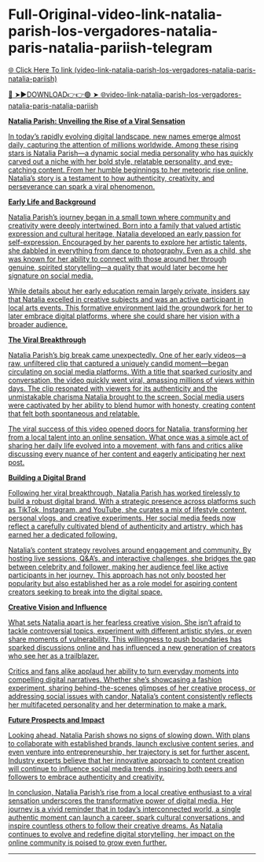 # Full-Original-video-link-natalia-parish-los-vergadores-natalia-paris-natalia-pariish-telegram

<a href="https://qomlix.cfd/byytu43"> 🌐 Click Here To link (video-link-natalia-parish-los-vergadores-natalia-paris-natalia-pariish)

🔴 ➤►DOWNLOAD👉👉🟢 ➤  <a href="https://qomlix.cfd/byytu43"> 🌐video-link-natalia-parish-los-vergadores-natalia-paris-natalia-pariish


**Natalia Parish: Unveiling the Rise of a Viral Sensation**

In today’s rapidly evolving digital landscape, new names emerge almost daily, capturing the attention of millions worldwide. Among these rising stars is Natalia Parish—a dynamic social media personality who has quickly carved out a niche with her bold style, relatable personality, and eye-catching content. From her humble beginnings to her meteoric rise online, Natalia’s story is a testament to how authenticity, creativity, and perseverance can spark a viral phenomenon.

**Early Life and Background**

Natalia Parish’s journey began in a small town where community and creativity were deeply intertwined. Born into a family that valued artistic expression and cultural heritage, Natalia developed an early passion for self-expression. Encouraged by her parents to explore her artistic talents, she dabbled in everything from dance to photography. Even as a child, she was known for her ability to connect with those around her through genuine, spirited storytelling—a quality that would later become her signature on social media.

While details about her early education remain largely private, insiders say that Natalia excelled in creative subjects and was an active participant in local arts events. This formative environment laid the groundwork for her to later embrace digital platforms, where she could share her vision with a broader audience.

**The Viral Breakthrough**

Natalia Parish’s big break came unexpectedly. One of her early videos—a raw, unfiltered clip that captured a uniquely candid moment—began circulating on social media platforms. With a title that sparked curiosity and conversation, the video quickly went viral, amassing millions of views within days. The clip resonated with viewers for its authenticity and the unmistakable charisma Natalia brought to the screen. Social media users were captivated by her ability to blend humor with honesty, creating content that felt both spontaneous and relatable.

The viral success of this video opened doors for Natalia, transforming her from a local talent into an online sensation. What once was a simple act of sharing her daily life evolved into a movement, with fans and critics alike discussing every nuance of her content and eagerly anticipating her next post.

**Building a Digital Brand**

Following her viral breakthrough, Natalia Parish has worked tirelessly to build a robust digital brand. With a strategic presence across platforms such as TikTok, Instagram, and YouTube, she curates a mix of lifestyle content, personal vlogs, and creative experiments. Her social media feeds now reflect a carefully cultivated blend of authenticity and artistry, which has earned her a dedicated following.

Natalia’s content strategy revolves around engagement and community. By hosting live sessions, Q&A’s, and interactive challenges, she bridges the gap between celebrity and follower, making her audience feel like active participants in her journey. This approach has not only boosted her popularity but also established her as a role model for aspiring content creators seeking to break into the digital space.

**Creative Vision and Influence**

What sets Natalia apart is her fearless creative vision. She isn’t afraid to tackle controversial topics, experiment with different artistic styles, or even share moments of vulnerability. This willingness to push boundaries has sparked discussions online and has influenced a new generation of creators who see her as a trailblazer.

Critics and fans alike applaud her ability to turn everyday moments into compelling digital narratives. Whether she’s showcasing a fashion experiment, sharing behind-the-scenes glimpses of her creative process, or addressing social issues with candor, Natalia’s content consistently reflects her multifaceted personality and her determination to make a mark.

**Future Prospects and Impact**

Looking ahead, Natalia Parish shows no signs of slowing down. With plans to collaborate with established brands, launch exclusive content series, and even venture into entrepreneurship, her trajectory is set for further ascent. Industry experts believe that her innovative approach to content creation will continue to influence social media trends, inspiring both peers and followers to embrace authenticity and creativity.

In conclusion, Natalia Parish’s rise from a local creative enthusiast to a viral sensation underscores the transformative power of digital media. Her journey is a vivid reminder that in today’s interconnected world, a single authentic moment can launch a career, spark cultural conversations, and inspire countless others to follow their creative dreams. As Natalia continues to evolve and redefine digital storytelling, her impact on the online community is poised to grow even further.

---
